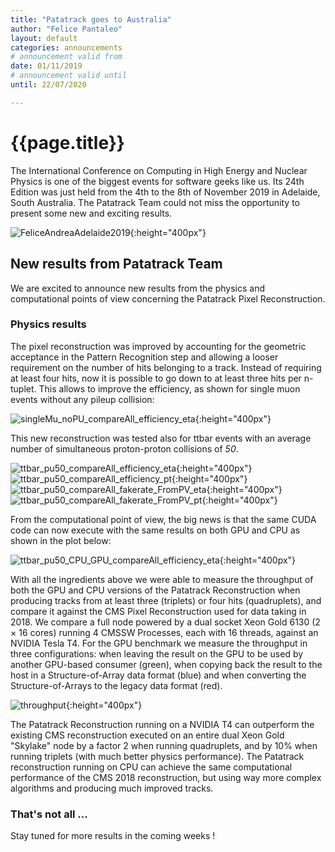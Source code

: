 ```yaml
---
title: "Patatrack goes to Australia"
author: "Felice Pantaleo"
layout: default
categories: announcements
# announcement valid from 
date: 01/11/2019
# announcement valid until
until: 22/07/2020

---
```



# {{page.title}}

The International Conference on Computing in High Energy and Nuclear Physics is one of the biggest events for software geeks like us. Its 24th Edition was just held from the 4th to the 8th of November 2019 in Adelaide, South Australia.
The Patatrack Team could not miss the opportunity to present some new and exciting results. 

![FeliceAndreaAdelaide2019]({{site.baseurl}}/images/CHEP19/FeliceAndreaAdelaide2019.jpeg){:height="400px"}


## New results from Patatrack Team

We are excited to announce new results from the physics and computational points of view concerning the Patatrack Pixel Reconstruction. 

### Physics results

The pixel reconstruction was improved by accounting for the geometric acceptance in the Pattern Recognition step and allowing a looser requirement on the number of hits belonging to a track. Instead of requiring at least four hits, now it is possible to go down to at least three hits per n-tuplet. 
This allows to improve the efficiency, as shown for single muon events without any pileup collision: 

![singleMu_noPU_compareAll_efficiency_eta]({{site.baseurl}}/images/CHEP19/singleMu_noPU_compareAll_efficiency_eta.png){:height="400px"}

This new reconstruction was tested also for ttbar events with an average number of simultaneous proton-proton collisions of *50*.

![ttbar_pu50_compareAll_efficiency_eta]({{site.baseurl}}/images/CHEP19/ttbar_pu50_compareAll_efficiency_eta.png){:height="400px"}
![ttbar_pu50_compareAll_efficiency_pt]({{site.baseurl}}/images/CHEP19/ttbar_pu50_compareAll_efficiency_pt.png){:height="400px"}
![ttbar_pu50_compareAll_fakerate_FromPV_eta]({{site.baseurl}}/images/CHEP19/ttbar_pu50_compareAll_fakerate_FromPV_eta.png){:height="400px"}
![ttbar_pu50_compareAll_fakerate_FromPV_pt]({{site.baseurl}}/images/CHEP19/ttbar_pu50_compareAll_fakerate_FromPV_pt.png){:height="400px"}

From the computational point of view, the big news is that the same CUDA code can now execute with the same results on both GPU and CPU as shown in the plot below:

![ttbar_pu50_CPU_GPU_compareAll_efficiency_eta]({{site.baseurl}}/images/CHEP19/ttbar_pu50_CPU_GPU_compareAll_efficiency_eta.png){:height="400px"}

With all the ingredients above we were able to measure the throughput of both the GPU and CPU versions of the Patatrack Reconstruction when producing tracks from at least three (triplets) or four hits (quadruplets), and compare it against the CMS Pixel Reconstruction used for data taking in 2018.
We compare a full node powered by a dual socket Xeon Gold 6130 (2 × 16 cores) running 4 CMSSW Processes, each with 16 threads, against an NVIDIA Tesla T4. For the GPU benchmark we measure the throughput in three configurations: when leaving the result on the GPU to be used by another GPU-based consumer (green), when copying back the result to the host in a Structure-of-Array data format (blue) and when converting the Structure-of-Arrays to the legacy data format (red). 

![throughput]({{site.baseurl}}/images/CHEP19/throughput.png){:height="400px"}

The Patatrack Reconstruction running on a NVIDIA T4 can outperform the existing CMS reconstruction executed on an entire dual Xeon Gold "Skylake" node by a factor 2 when running quadruplets, and by 10% when running triplets (with much better physics performance).
The Patatrack reconstruction running on CPU can achieve the same computational performance of the CMS 2018 reconstruction, but using way more complex algorithms and producing much improved tracks.


### That's not all ...

Stay tuned for more results in the coming weeks !
